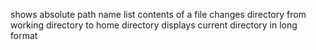 shows absolute path name
list contents of a file
changes directory from working directory to home directory
displays current directory in long format
